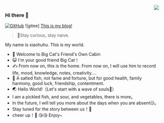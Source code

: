 <a href="#">
<img align="right" src='https://github-readme-stats.vercel.app/api?username=suxiaohutot&show_icons=true&title_color=fff&icon_color=88ADA6&text_color=9f9f9f&bg_color=D4F2E7&hide=["contribs"]'>
</a>

### Hi there 👋
[![GitHub](https://img.shields.io/badge/dynamic/json?logo=github&label=GitHub&labelColor=495867&color=495867&query=%24.data.totalSubs&url=https%3A%2F%2Fapi.spencerwoo.com%2Fsubstats%2F%3Fsource%3Dgithub%26queryKey%3Dhayschan&style=flat-square)](https://github.com/suxiaohutot)
![gitee]
<a href="https://suxiaohutot.github.io/">This is my blog!</a>

> 👦Stay curious, stay naive.

  My name is xiaohuhu. 
  This is my world. 
- 👏 Welcome to Big Cat's Friend's Own Cabin
- 😺 I'm your good friend Big Cat！
- ✍️ From now on, this is the home. From now on, I will use him to record life, mood, knowledge, notes, creativity....
- 📝 A salted fish, not fame and fortune, but for good health, family harmony, good luck, friendship, contentment.
- 🌏 Hello World!（Let's start with a wave of souls🙈）
- I am a pickled fish, and sour, and vegetables, there is more。
- In the future, I will tell you more about the days when you are absent😑。
- Stay tuned for the story between us！🙉
- cheer up！🙋
 😘😘 Enjoy~

